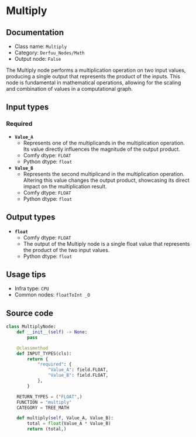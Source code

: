 # Multiply
## Documentation
- Class name: `Multiply`
- Category: `Derfuu_Nodes/Math`
- Output node: `False`

The Multiply node performs a multiplication operation on two input values, producing a single output that represents the product of the inputs. This node is fundamental in mathematical operations, allowing for the scaling and combination of values in a computational graph.
## Input types
### Required
- **`Value_A`**
    - Represents one of the multiplicands in the multiplication operation. Its value directly influences the magnitude of the output product.
    - Comfy dtype: `FLOAT`
    - Python dtype: `float`
- **`Value_B`**
    - Represents the second multiplicand in the multiplication operation. Altering this value changes the output product, showcasing its direct impact on the multiplication result.
    - Comfy dtype: `FLOAT`
    - Python dtype: `float`
## Output types
- **`float`**
    - Comfy dtype: `FLOAT`
    - The output of the Multiply node is a single float value that represents the product of the two input values.
    - Python dtype: `float`
## Usage tips
- Infra type: `CPU`
- Common nodes: `floatToInt _O`


## Source code
```python
class MultiplyNode:
    def __init__(self) -> None:
        pass

    @classmethod
    def INPUT_TYPES(cls):
        return {
            "required": {
                "Value_A": field.FLOAT,
                "Value_B": field.FLOAT,
            },
        }

    RETURN_TYPES = ("FLOAT",)
    FUNCTION = "multiply"
    CATEGORY = TREE_MATH

    def multiply(self, Value_A, Value_B):
        total = float(Value_A * Value_B)
        return (total,)

```
